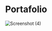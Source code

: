 # Portafolio
 
![Screenshot (4)](https://user-images.githubusercontent.com/53313625/205536609-b67be40b-c95f-4390-8f97-92ab3eb26bd5.png)
